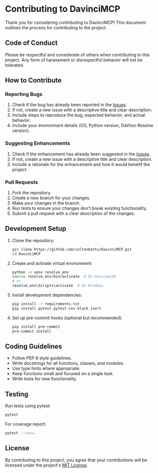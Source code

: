 # Contributing to DavinciMCP

Thank you for considering contributing to DavinciMCP! This document outlines the process for contributing to the project.

## Code of Conduct

Please be respectful and considerate of others when contributing to this project. Any form of harassment or disrespectful behavior will not be tolerated.

## How to Contribute

### Reporting Bugs

1. Check if the bug has already been reported in the [Issues](https://github.com/coltonbatts/DavinciMCP/issues).
2. If not, create a new issue with a descriptive title and clear description.
3. Include steps to reproduce the bug, expected behavior, and actual behavior.
4. Include your environment details (OS, Python version, DaVinci Resolve version).

### Suggesting Enhancements

1. Check if the enhancement has already been suggested in the [Issues](https://github.com/coltonbatts/DavinciMCP/issues).
2. If not, create a new issue with a descriptive title and clear description.
3. Include a rationale for the enhancement and how it would benefit the project.

### Pull Requests

1. Fork the repository.
2. Create a new branch for your changes.
3. Make your changes in the branch.
4. Run tests to ensure your changes don't break existing functionality.
5. Submit a pull request with a clear description of the changes.

## Development Setup

1. Clone the repository:
   ```bash
   git clone https://github.com/coltonbatts/DavinciMCP.git
   cd DavinciMCP
   ```

2. Create and activate virtual environment:
   ```bash
   python -m venv resolve_env
   source resolve_env/bin/activate  # On Unix/macOS
   # or
   resolve_env\Scripts\activate  # On Windows
   ```

3. Install development dependencies:
   ```bash
   pip install -r requirements.txt
   pip install pytest pytest-cov black isort
   ```

4. Set up pre-commit hooks (optional but recommended):
   ```bash
   pip install pre-commit
   pre-commit install
   ```

## Coding Guidelines

- Follow PEP 8 style guidelines.
- Write docstrings for all functions, classes, and modules.
- Use type hints where appropriate.
- Keep functions small and focused on a single task.
- Write tests for new functionality.

## Testing

Run tests using pytest:

```bash
pytest
```

For coverage report:

```bash
pytest --cov=.
```

## License

By contributing to this project, you agree that your contributions will be licensed under the project's [MIT License](LICENSE). 